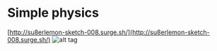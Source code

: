# Simple physics
[http://su8erlemon-sketch-008.surge.sh/](http://su8erlemon-sketch-008.surge.sh/)
![alt tag](https://github.com/su8erlemon/sketch/blob/master/008/Apr-01-2017%2017-58-12.gif)
